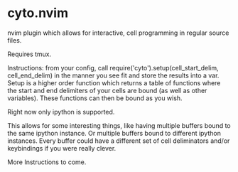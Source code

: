 # cyto.nvim
nvim plugin which allows for interactive, cell programming in regular source files.

Requires tmux.

Instructions:
from your config, call require('cyto').setup(cell_start_delim, cell_end_delim) in the manner you see fit and store the results into a var.
Setup is a higher order function which returns a table of functions where the start and end delimiters of your cells
are bound (as well as other variables). These functions can then be bound as you wish.

Right now only ipython is supported.

This allows for some interesting things, like having multiple buffers bound to the same ipython instance. Or multiple buffers bound to different ipython instances. Every buffer could have a different set of cell deliminators and/or keybindings if you were really clever.

More Instructions to come.
